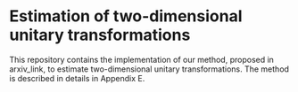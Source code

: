 # Estimation of two-dimensional unitary transformations
This repository contains the implementation of our method, proposed in arxiv_link, to estimate two-dimensional 
unitary transformations. The method is described in details in Appendix E. 
